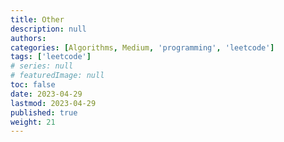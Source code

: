 ```yaml
---
title: Other
description: null
authors:
categories: [Algorithms, Medium, 'programming', 'leetcode']
tags: ['leetcode']
# series: null
# featuredImage: null
toc: false
date: 2023-04-29
lastmod: 2023-04-29
published: true
weight: 21
---
```

